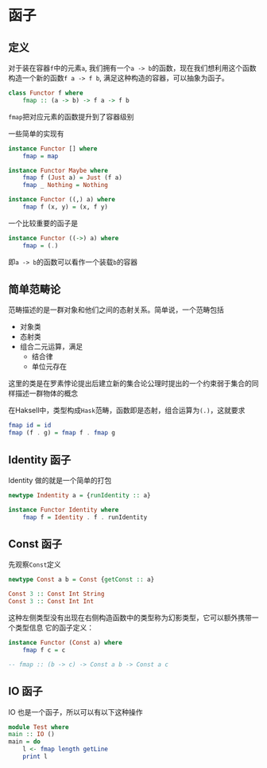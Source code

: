 # 函子

## 定义
对于装在容器`f`中的元素`a`, 我们拥有一个`a -> b`的函数，现在我们想利用这个函数构造一个新的函数`f a -> f b`, 满足这种构造的容器，可以抽象为函子。

```haskell
class Functor f where
    fmap :: (a -> b) -> f a -> f b
```
`fmap`把对应元素的函数提升到了容器级别

一些简单的实现有
```haskell
instance Functor [] where
    fmap = map

instance Functor Maybe where
    fmap f (Just a) = Just (f a)
    fmap _ Nothing = Nothing

instance Functor ((,) a) where
    fmap f (x, y) = (x, f y)
```

一个比较重要的函子是
```haskell
instance Functor ((->) a) where
    fmap = (.)
```
即`a -> b`的函数可以看作一个装载`b`的容器

## 简单范畴论
范畴描述的是一群对象和他们之间的态射关系。简单说，一个范畴包括
- 对象类
- 态射类
- 组合二元运算，满足
  - 结合律
  - 单位元存在

这里的类是在罗素悖论提出后建立新的集合论公理时提出的一个约束弱于集合的同样描述一群物体的概念

在Haksell中，类型构成`Hask`范畴，函数即是态射，组合运算为`(.)`，这就要求
```haskell
fmap id = id
fmap (f . g) = fmap f . fmap g
```

## Identity 函子
Identity 做的就是一个简单的打包
```haskell
newtype Indentity a = {runIdentity :: a} 

instance Functor Identity where
    fmap f = Identity . f . runIdentity
```

## Const 函子
先观察`Const`定义
```haskell
newtype Const a b = Const {getConst :: a}

Const 3 :: Const Int String
Const 3 :: Const Int Int
```
这种左侧类型没有出现在右侧构造函数中的类型称为幻影类型，它可以额外携带一个类型信息
它的函子定义：

```haskell
instance Functor (Const a) where
    fmap f c = c

-- fmap :: (b -> c) -> Const a b -> Const a c
```

## IO 函子
IO 也是一个函子，所以可以有以下这种操作
```haskell
module Test where
main :: IO ()
main = do
    l <- fmap length getLine
    print l
```